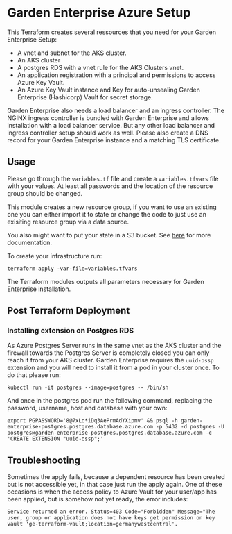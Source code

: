 # Garden Enterprise Azure Setup

This Terraform creates several ressources that you need for your Garden Enterprise Setup:

* A vnet and subnet for the AKS cluster.
* An AKS cluster
* A postgres RDS with a vnet rule for the AKS Clusters vnet.
* An application registration with a principal and permissions to access Azure Key Vault.
* An Azure Key Vault instance and Key for auto-unsealing Garden Enterprise (Hashicorp) Vault for secret storage.

Garden Enterprise also needs a load balancer and an ingress controller. The NGINX ingress controller is bundled with Garden Enterprise and allows
installation with a load balancer service. But any other load balancer and ingress controller setup should work as well.
Please also create a DNS record for your Garden Enterprise instance and a matching TLS certificate.

## Usage

Please go through the `variables.tf` file and create a `variables.tfvars` file with your values. At least all passwords
and the location of the resource group should be changed.

This module creates a new resource group, if you want to use an existing one you can either import it to state or change
the code to just use an exisiting resource group via a data source.

You also might want to put your state in a S3 bucket. See [here](https://www.terraform.io/docs/language/settings/backends/azurerm.html) for more documentation.

To create your infrastructure run:
```
terraform apply -var-file=variables.tfvars
```

The Terraform modules outputs all parameters necessary for Garden Enterprise installation.

## Post Terraform Deployment

### Installing extension on Postgres RDS

As Azure Postgres Server runs in the same vnet as the AKS cluster and the firewall towards the Postgres Server is completely closed you can only reach it from your AKS cluster. Garden Enterprise requires the `uuid-ossp` extension and you will need to install it from a pod in your cluster once. To do that please run:

```
kubectl run -it postgres --image=postgres -- /bin/sh
```

And once in the postgres pod run the following command, replacing the password, username, host and database with your own:

```
export PGPASSWORD='8@7xLo*iDq3AePrmAdYXipmv' && psql -h garden-enterprise-postgres.postgres.database.azure.com -p 5432 -d postgres -U postgres@garden-enterprise-postgres.postgres.database.azure.com -c 'CREATE EXTENSION "uuid-ossp";'
```

## Troubleshooting

Sometimes the apply fails, because a dependent resource has been created but is not accessible yet, in that case just run the apply again.
One of these occasions is when the access policy to Azure Vault for your user/app has been applied, but is somehow not yet ready, the error includes:
 
```
Service returned an error. Status=403 Code="Forbidden" Message="The user, group or application does not have keys get permission on key vault 'ge-terraform-vault;location=germanywestcentral'.
```
